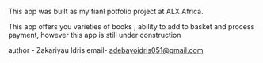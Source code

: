 This app was built as my fianl potfolio project at ALX Africa.

This app offers you varieties of books , ability to add to basket and process payment, however this app is still under construction




author - Zakariyau Idris email- adebayoidris051@gmail.com


 
